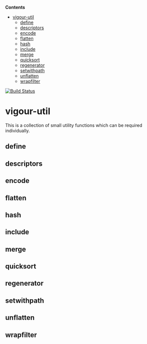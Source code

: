 <!-- START doctoc generated TOC please keep comment here to allow auto update -->
<!-- DON'T EDIT THIS SECTION, INSTEAD RE-RUN doctoc TO UPDATE -->
**Contents**

- [vigour-util](#vigour-util)
  - [define](#define)
  - [descriptors](#descriptors)
  - [encode](#encode)
  - [flatten](#flatten)
  - [hash](#hash)
  - [include](#include)
  - [merge](#merge)
  - [quicksort](#quicksort)
  - [regenerator](#regenerator)
  - [setwithpath](#setwithpath)
  - [unflatten](#unflatten)
  - [wrapfilter](#wrapfilter)

<!-- END doctoc generated TOC please keep comment here to allow auto update -->

[![Build Status](https://travis-ci.org/vigour-io/util.svg?branch=master)](https://travis-ci.org/vigour-io/util)

# vigour-util

This is a collection of small utility functions which can be required individually.

## define

## descriptors

## encode

## flatten

## hash

## include

## merge

## quicksort

## regenerator

## setwithpath

## unflatten

## wrapfilter
